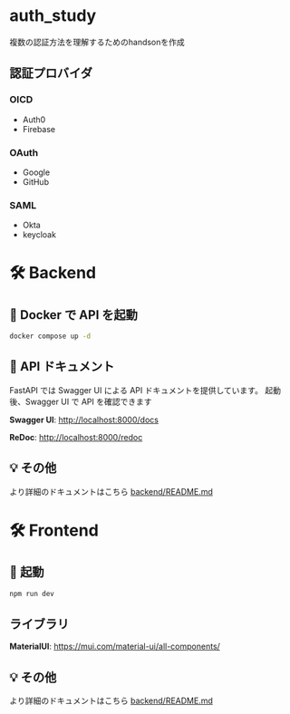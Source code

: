 # auth_study

複数の認証方法を理解するためのhandsonを作成

## 認証プロバイダ

### OICD
- Auth0
- Firebase

### OAuth
- Google
- GitHub

### SAML
- Okta
- keycloak


# 🛠 Backend

## 🚀 Docker で API を起動
```bash
docker compose up -d
```
## 📖 API ドキュメント
FastAPI では Swagger UI による API ドキュメントを提供しています。
起動後、Swagger UI で API を確認できます

**Swagger UI**: [http://localhost:8000/docs](http://localhost:8000/docs)

**ReDoc**: [http://localhost:8000/redoc](http://localhost:8000/redoc)

## 💡 その他

より詳細のドキュメントはこちら [backend/README.md](../backend/README.md)

# 🛠 Frontend

## 🚀 起動
```bash
npm run dev
```

## ライブラリ

**MaterialUI**: https://mui.com/material-ui/all-components/

## 💡 その他

より詳細のドキュメントはこちら [backend/README.md](../frontend/README.md)